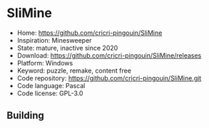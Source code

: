 # SliMine

- Home: https://github.com/cricri-pingouin/SliMine
- Inspiration: Minesweeper
- State: mature, inactive since 2020
- Download: https://github.com/cricri-pingouin/SliMine/releases
- Platform: Windows
- Keyword: puzzle, remake, content free
- Code repository: https://github.com/cricri-pingouin/SliMine.git
- Code language: Pascal
- Code license: GPL-3.0

## Building
